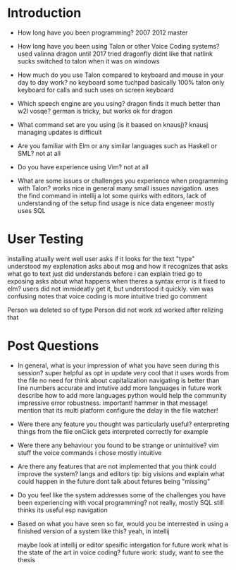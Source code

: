 

# Introduction

- How long have you been programming?
2007
2012 master

- How long have you been using Talon or other Voice Coding systems?
used valinna dragon until 2017
tried dragonfly
didnt like that
natlink sucks
switched to talon when it was on windows

- How much do you use Talon compared to keyboard and mouse in your day to day work?
    no keyboard
    some tuchpad
    basically 100% talon
    only keyboard for calls and such
    uses on screen keyboard 

- Which speech engine are you using?
    dragon
    finds it much better than w2l
    vosqe?
    german is tricky, but works ok for dragon

- What command set are you using (is it baased on knausj)?
    knausj
    managing updates is difficult

- Are you familiar with Elm or any similar languages such as Haskell or SML?
    not at all

- Do you have experience using Vim?
    not at all

- What are some issues or challenges you experience when programming with Talon?
    works nice in general
    many small issues
    navigation. uses the find command in intellij a lot
    some quirks with editors, lack of understanding of the setup
    find usage is nice
    data engeneer
    mostly uses SQL

# User Testing

installing atually went well
user asks if it looks for the text "type"
understood my explenation
asks about msg and how it recognizes that
asks what go to text just did
understands before i can explain
tried go to exposing
asks about what happens when theres a syntax error
is it fixed to elm?
users did not immideatly get it, but understood it quickly.
vim was confusing
notes that voice coding is more intuitive
tried go comment

Person wa deleted so of type Person did not work xd
worked after relizing that


# Post Questions

- In general, what is your impression of what you have seen during this session?
    super helpful as opt in update
    very cool that it uses words from the file
    no need for think about capitalization
    navigating is better than line numbers
    accurate and intutive
    add more languages in future work
    describe how to add more languages
    python would help the community
    impressive error robustness. important! hammer in that message!
    mention that its multi platform
    configure the delay in the file watcher!

- Were there any feature you thought was particularly useful?
    enterpreting things from the file
    onClick gets interpreted correctly for example

- Were there any behaviour you found to be strange or unintuitive?
    vim stuff
    the voice commands i chose
    mostly intuitive


- Are there any features that are not implemented that you think could improve the system?
    langs and editors
    tip: big visions and explain what could happen in the future
    dont talk about fetures being "missing"

- Do you feel like the system addresses some of the challenges you have been experiencing with vocal programming?
    not really, mostly SQL
    still thinks its useful
    esp navigation

- Based on what you have seen so far, would you be interrested in using a finished version of a system like this?
    yeah, in intellij

    maybe look at intellij or editor spesific intergation for future work
    what is the state of the art in voice coding? future work: study, 
    want to see the thesis
